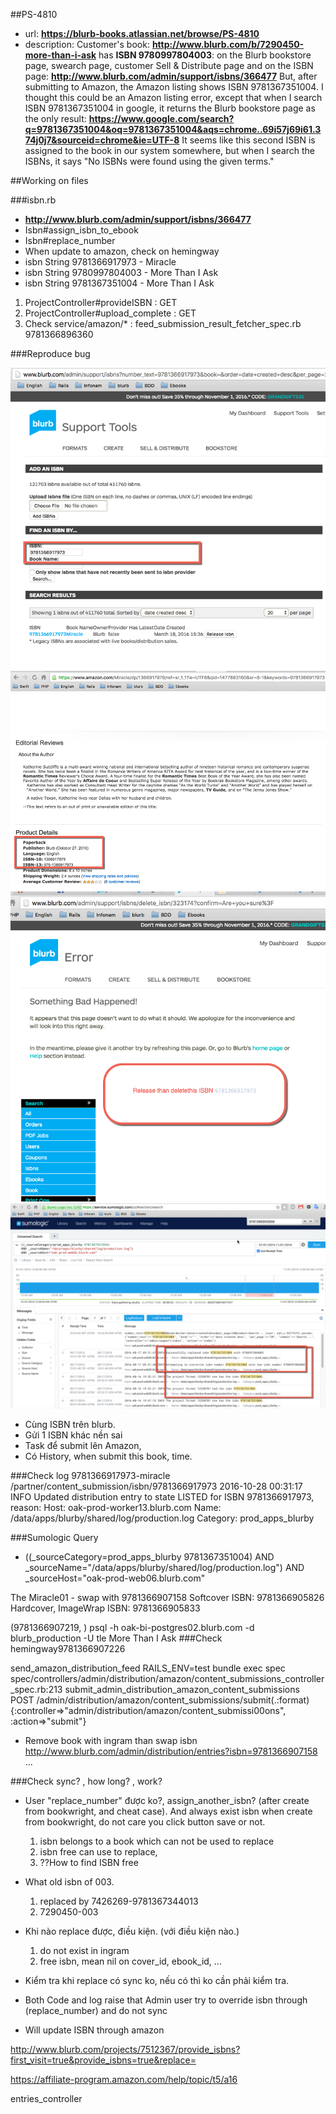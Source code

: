 ##PS-4810
- url: **https://blurb-books.atlassian.net/browse/PS-4810**
- description: 
Customer's book: **http://www.blurb.com/b/7290450-more-than-i-ask**
has **ISBN 9780997804003**: on the Blurb bookstore page, swearch page, customer Sell & Distribute page and on the ISBN page:
**http://www.blurb.com/admin/support/isbns/366477**
But, after submitting to Amazon, the Amazon listing shows ISBN 9781367351004. I thought this could be an Amazon listing error, except that when I search ISBN 9781367351004 in google, it returns the Blurb bookstore page as the only result: 
**https://www.google.com/search?q=9781367351004&oq=9781367351004&aqs=chrome..69i57j69i61.374j0j7&sourceid=chrome&ie=UTF-8**
It seems like this second ISBN is assigned to the book in our system somewhere, but when I search the ISBNs, it says "No ISBNs were found using the given terms."

##Working on files

###isbn.rb
- **http://www.blurb.com/admin/support/isbns/366477**
- Isbn#assign_isbn_to_ebook
- Isbn#replace_number
- When update to amazon, check on hemingway
- isbn	String	9781366917973 - Miracle
- isbn	String	9780997804003 - More Than I Ask
- isbn	String	9781367351004 - More Than I Ask
1) ProjectController#provideISBN        : GET
2) ProjectController#upload_complete    : GET
3) Check service/amazon/* : feed_submission_result_fetcher_spec.rb
9781366896360

###Reproduce bug

![miraclebook.png](./images/wt4810/miraclebook.png)
![miraclebook-amazon](./images/wt4810/miraclebook-amazon.png)
![miraclebook-delete](./images/wt4810/miraclebook-delete.png)
![sumo-replace-success](./images/wt4810/sumo-replace-success.png)

- Cùng ISBN trên blurb.
- Gửi 1 ISBN khác nền sai
- Task để submit lên Amazon,
- Có History, when submit this book, time.

###Check log 9781366917973-miracle /partner/content_submission/isbn/9781366917973
2016-10-28 00:31:17 INFO Updated distribution entry to state LISTED for ISBN 9781366917973, reason:
Host: oak-prod-worker13.blurb.com  Name: /data/apps/blurby/shared/log/production.log  Category: prod_apps_blurby 


###Sumologic Query
- ((_sourceCategory=prod_apps_blurby 9781367351004)
AND _sourceName="/data/apps/blurby/shared/log/production.log")
AND _sourceHost="oak-prod-web06.blurb.com"

The Miracle01 - swap with 9781366907158
Softcover ISBN: 9781366905826
Hardcover, ImageWrap ISBN: 9781366905833

(9781366907219, )
psql -h oak-bi-postgres02.blurb.com -d blurb_production -U tle
More Than I Ask
###Check hemingway9781366907226

send_amazon_distribution_feed
RAILS_ENV=test bundle exec spec spec/controllers/admin/distribution/amazon/content_submissions_controller_spec.rb:213
 submit_admin_distribution_amazon_content_submissions POST          /admin/distribution/amazon/content_submissions/submit(.:format)                      {:controller=>"admin/distribution/amazon/content_submissi00ons", :action=>"submit"}
             
             
- Remove book with ingram  than swap isbn
http://www.blurb.com/admin/distribution/entries?isbn=9781366907158 ...

###Check sync? , how long? , work?

- User "replace_number" được ko?, assign_another_isbn? (after create from bookwright, and cheat case). And always exist isbn when create from bookwright, do not care you click button save or not.
    1) isbn belongs to a book which can not be used to replace
    2) isbn free can use to replace,
    3) ??How to find ISBN free
    
- What old isbn of 003.
    1) replaced by 7426269-9781367344013
    2) 7290450-003
    
- Khi nào replace được, điều kiện. (với điều kiện nào.)
    1) do not exist in ingram
    2) free isbn, mean nil on cover_id, ebook_id, ...
    
- Kiểm tra khi replace có sync ko, nếu có thì ko cần phải kiểm tra.


- Both Code and log raise that Admin user try to override isbn through (replace_number) and do not sync
 
- Will update ISBN through amazon
 
 
 http://www.blurb.com/projects/7512367/provide_isbns?first_visit=true&provide_isbns=true&replace=
 
 https://affiliate-program.amazon.com/help/topic/t5/a16
 
 entries_controller
 
 